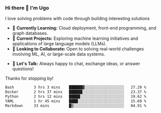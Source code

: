 ### Hi there 👋 I'm Ugo
<!--![PyCharm](https://img.shields.io/badge/PyCharm-000000.svg?&style=for-the-badge&logo=PyCharm&logoColor=white)&nbsp;
![PyTorch](https://img.shields.io/badge/PyTorch-EE4C2C?style=for-the-badge&logo=pytorch&logoColor=white)&nbsp;
![GitKraken](https://img.shields.io/badge/GitKraken-179287?style=for-the-badge&logo=GitKraken&logoColor=white)&nbsp;)-->

I love solving problems with code through building interesting solutions

- 🌱 **Currently Learning:** Cloud deployment, front-end programming, and graph databases.
- 🔭 **Current Projects:** Exploring machine learning initiatives and applications of large language models (LLMs).
- 👯 **Looking to Collaborate:** Open to solving real-world challenges involving ML, AI, or large-scale data systems.
<!-- - 🤔 I’m looking for help with  -->
- 💬 **Let's Talk:** Always happy to chat, exchange ideas, or answer questions!

Thanks for stopping by!


<!--![Ugo's GitHub stats](https://github-readme-stats-eight-theta.vercel.app/api?username=uokoroafor&show_icons=true&theme=transparent&hide=stars,issues)-->
<!--![Ugo's GitHub stats](https://github-readme-stats-eight-theta.vercel.app/api?username=uokoroafor&show_icons=true&theme=transparent&hide=issues)-->

<!--[![Top Langs](https://github-readme-stats-git-masterrstaa-rickstaa.vercel.app/api/top-langs/?username=uokoroafor&layout=compact&theme=transparent)](https://github.com/uokoroafor/)-->



<!-- ### This week in code 👨🏾‍💻 -->
<!--START_SECTION:waka-->

```txt
Bash         3 hrs 3 mins    ██████▓░░░░░░░░░░░░░░░░░░   27.29 %
Docker       2 hrs 37 mins   ██████░░░░░░░░░░░░░░░░░░░   23.37 %
Python       2 hrs 12 mins   █████░░░░░░░░░░░░░░░░░░░░   19.62 %
YAML         1 hr 45 mins    ████░░░░░░░░░░░░░░░░░░░░░   15.69 %
Markdown     33 mins         █▒░░░░░░░░░░░░░░░░░░░░░░░   04.91 %
```

<!--END_SECTION:waka-->

<!--
  ![visitors](https://visitor-badge.glitch.me/badge?page_id=page.id&left_color=green&right_color=red)
  ![visitors](https://visitor-badge.glitch.me/badge?page_id=${uokoroafor}.${uokoroafor})-->

 

<!-- [![Linkedin](https://img.shields.io/badge/linkedin-%230077B5.svg?style=for-the-badge&logo=linkedin&logoColor=white)](https://www.linkedin.com/in/ugo-okoroafor-49709878/) &nbsp; -->

<!--
**Uokoroafor/Uokoroafor** is a ✨ _special_ ✨ repository because its `README.md` (this file) appears on your GitHub profile.

Here are some ideas to get you started:

- 🔭 I’m currently working on ...
- 🌱 I’m currently learning ...
- 👯 I’m looking to collaborate on ...
- 🤔 I’m looking for help with ...
- 💬 Ask me about ...
- 📫 How to reach me: ...
- 😄 Pronouns: ...
- ⚡ Fun fact: ...
[![Ugo's's wakatime stats](https://github-readme-stats.vercel.app/api/wakatime?username=willianrod)](https://github.com/anuraghazra/github-readme-stats)-->
